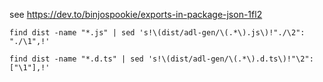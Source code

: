 

see https://dev.to/binjospookie/exports-in-package-json-1fl2

```
find dist -name "*.js" | sed 's!\(dist/adl-gen/\(.*\).js\)!"./\2": "./\1",!'

find dist -name "*.d.ts" | sed 's!\(dist/adl-gen/\(.*\).d.ts\)!"\2": ["\1"],!'
```